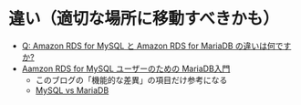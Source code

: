 # 違い（適切な場所に移動すべきかも） 
- [Q: Amazon RDS for MySQL と Amazon RDS for MariaDB の違いは何ですか?](https://aws.amazon.com/jp/rds/mariadb/faqs/)
- [Aamzon RDS for MySQL ユーザーのための MariaDB入門](https://dev.classmethod.jp/articles/amazon-rds-mariadb/)
  - このブログの「機能的な差異」の項目だけ参考になる
  - [MySQL vs MariaDB](https://mariadb.com/kb/en/mariadb-vs-mysql-features/)
